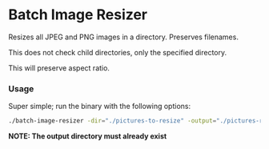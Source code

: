 # Batch Image Resizer

Resizes all JPEG and PNG images in a directory. Preserves filenames.

This does not check child directories, only the specified directory.

This will preserve aspect ratio.


### Usage
Super simple; run the binary with the following options:
```bash
./batch-image-resizer -dir="./pictures-to-resize" -output="./pictures-resized" -maxWidth=300 -maxHeight=300
```

**NOTE: The output directory must already exist**